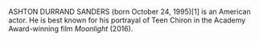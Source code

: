 ASHTON DURRAND SANDERS (born October 24, 1995)[1] is an American actor. He is best known for his portrayal of Teen Chiron in the Academy Award-winning film _Moonlight_ (2016).
